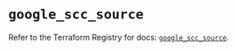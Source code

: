 # `google_scc_source`

Refer to the Terraform Registry for docs: [`google_scc_source`](https://registry.terraform.io/providers/hashicorp/google-beta/5.36.0/docs/resources/google_scc_source).
